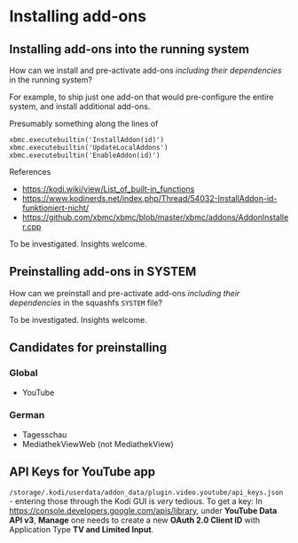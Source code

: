 # Installing add-ons

## Installing add-ons into the running system

How can we install and pre-activate add-ons _including their dependencies_ in the running system?

For example, to ship just one add-on that would pre-configure the entire system, and install additional add-ons.

Presumably something along the lines of

```
xbmc.executebuiltin('InstallAddon(id)')
xbmc.executebuiltin('UpdateLocalAddons')
xbmc.executebuiltin('EnableAddon(id)')
```
References
* https://kodi.wiki/view/List_of_built-in_functions
* https://www.kodinerds.net/index.php/Thread/54032-InstallAddon-id-funktioniert-nicht/
* https://github.com/xbmc/xbmc/blob/master/xbmc/addons/AddonInstaller.cpp

To be investigated. Insights welcome.

## Preinstalling add-ons in SYSTEM

How can we preinstall and pre-activate add-ons _including their dependencies_ in the squashfs `SYSTEM` file?

To be investigated. Insights welcome.

## Candidates for preinstalling

### Global

* YouTube

### German

* Tagesschau
* MediathekViewWeb (not MediathekView)

## API Keys for YouTube app

`/storage/.kodi/userdata/addon_data/plugin.video.youtube/api_keys.json` - entering those through the Kodi GUI is _very_ tedious. To get a key: In https://console.developers.google.com/apis/library, under __YouTube Data API v3__, __Manage__ one needs to create a new  __OAuth 2.0 Client ID__ with Application Type __TV and Limited Input__.
